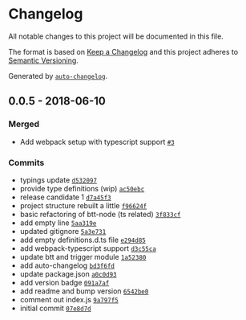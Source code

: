 # Changelog
All notable changes to this project will be documented in this file.

The format is based on [Keep a Changelog](http://keepachangelog.com/en/1.0.0/)
and this project adheres to [Semantic Versioning](http://semver.org/spec/v2.0.0.html).

Generated by [`auto-changelog`](https://github.com/CookPete/auto-changelog).

## 0.0.5 - 2018-06-10
### Merged
- Add webpack setup with typescript support [`#3`](https://github.com/Worie/btt-node/pull/3)

### Commits
- typings update [`d532097`](https://github.com/Worie/btt-node/commit/d53209728634a0fbe75c406edd057b95fffae228)
- provide type definitions (wip) [`ac50ebc`](https://github.com/Worie/btt-node/commit/ac50ebc04c7705a6ebb3ae2996371e8381e7abd5)
- release candidate 1 [`d7a45f3`](https://github.com/Worie/btt-node/commit/d7a45f370a65fb1aa20bd0dd71b729e9f3739694)
- project structure rebuilt a little [`f96624f`](https://github.com/Worie/btt-node/commit/f96624f733f6161bd2d247752e3f806056c567ba)
- basic refactoring of btt-node (ts related) [`3f833cf`](https://github.com/Worie/btt-node/commit/3f833cffeb2554855afb5f387850ed8cb75e4fe8)
- add empty line [`5aa319e`](https://github.com/Worie/btt-node/commit/5aa319e4db972206a48d9cb0970f5540dc59c6f3)
- updated gitignore [`5a3e731`](https://github.com/Worie/btt-node/commit/5a3e731f277efb50de9438d7923da2d9c5bddaa7)
- add empty definitions.d.ts file [`e294d85`](https://github.com/Worie/btt-node/commit/e294d85088ac89104a7707013b5e99c38fff69fd)
- add webpack-typescript support [`d3c55ca`](https://github.com/Worie/btt-node/commit/d3c55ca5814e5cc8354d9fe42a9a9c4029817d3c)
- update btt and trigger module [`1a52380`](https://github.com/Worie/btt-node/commit/1a52380be36361b87c0c5a7cb90c459ed47a4c8f)
- add auto-changelog [`bd3f6fd`](https://github.com/Worie/btt-node/commit/bd3f6fd090ddd390e0930ea7e90934a30ff39879)
- update package.json [`a0c0d93`](https://github.com/Worie/btt-node/commit/a0c0d93ae179751820539a92b213b005a5a53483)
- add version badge [`091a7af`](https://github.com/Worie/btt-node/commit/091a7af0f710d603b4de64baebc2fbed287bd982)
- add readme and bump version [`6542be0`](https://github.com/Worie/btt-node/commit/6542be08f44fd2d561a971ad35b714552267fd4b)
- comment out index.js [`9a797f5`](https://github.com/Worie/btt-node/commit/9a797f57bd74ee83910bc9eee60ff1280d5eb2d0)
- initial commit [`07e8d7d`](https://github.com/Worie/btt-node/commit/07e8d7d301fa9900130eacf75b6d25f8b88682b5)

